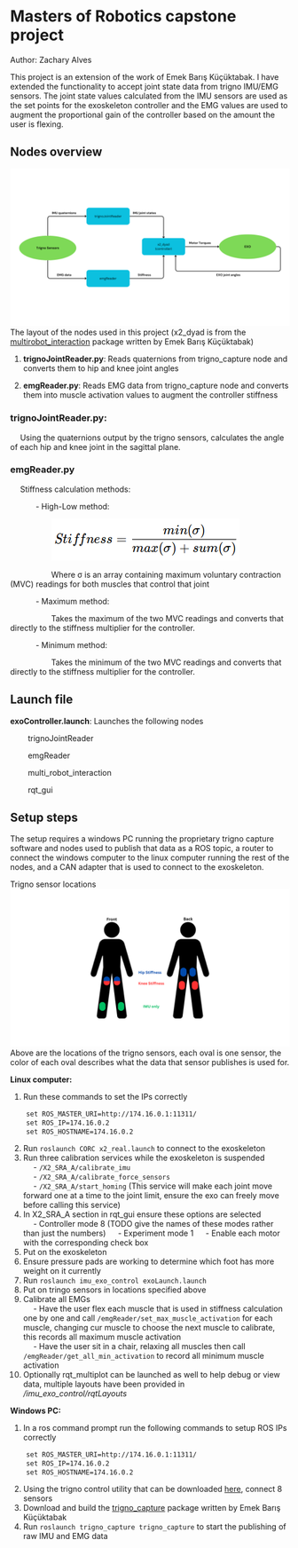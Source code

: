 # Masters of Robotics capstone project
Author: Zachary Alves

This project is an extension of the work of Emek Barış Küçüktabak. I have extended the functionality to accept joint state data from trigno IMU/EMG sensors. The joint state values calculated from the IMU sensors are used as the set points for the exoskeleton controller and the EMG values are used to augment the proportional gain of the controller based on the amount the user is flexing.

## Nodes overview

![Node flowchart](/images/ROSflow.png "Node flowchart")
The layout of the nodes used in this project (x2_dyad is from the [multirobot_interaction](https://github.com/emekBaris/multi_robot_interaction) package written by Emek Barış Küçüktabak)

1. **trignoJointReader.py**: Reads quaternions from trigno_capture node and converts them to hip and knee joint angles

2. **emgReader.py**: Reads EMG data from trigno_capture node and converts them into muscle activation values to augment the controller stiffness

### trignoJointReader.py:

&emsp; Using the quaternions output by the trigno sensors, calculates the angle of each hip and knee joint in the sagittal plane.

### emgReader.py

&emsp; Stiffness calculation methods:

&emsp;&emsp;&emsp; - High-Low method: 

&emsp;&emsp;&emsp;&emsp;&emsp; ![High Low equation](/images/HighLow.png "High Low equation")

&emsp;&emsp;&emsp;&emsp;&emsp; Where σ is an array containing maximum voluntary contraction (MVC) readings for both muscles that control that joint

&emsp;&emsp;&emsp; - Maximum method: 

&emsp;&emsp;&emsp;&emsp;&emsp; Takes the maximum of the two MVC readings and converts that directly to the stiffness multiplier for the controller.

&emsp;&emsp;&emsp; - Minimum method:

&emsp;&emsp;&emsp;&emsp;&emsp; Takes the minimum of the two MVC readings and converts that directly to the stiffness multiplier for the controller.

## Launch file
**exoController.launch**: Launches the following nodes

&emsp;&emsp; trignoJointReader

&emsp;&emsp; emgReader

&emsp;&emsp; multi_robot_interaction

&emsp;&emsp; rqt_gui

## Setup steps

The setup requires a windows PC running the proprietary trigno capture software and nodes used to publish that data as a ROS topic, a router to connect the windows computer to the linux computer running the rest of the nodes, and a CAN adapter that is used to connect to the exoskeleton.

Trigno sensor locations
![Trigno sensor locations](/images/IMUPlacementDiagram.png "Trigno sensor locations")
Above are the locations of the trigno sensors, each oval is one sensor, the color of each oval describes what the data that sensor publishes is used for.

**Linux computer:**
1. Run these commands to set the IPs correctly
```
    set ROS_MASTER_URI=http://174.16.0.1:11311/
    set ROS_IP=174.16.0.2
    set ROS_HOSTNAME=174.16.0.2
```
2. Run `roslaunch CORC x2_real.launch` to connect to the exoskeleton
3. Run three calibration services while the exoskeleton is suspended\
&emsp; - `/X2_SRA_A/calibrate_imu`\
&emsp; - `/X2_SRA_A/calibrate_force_sensors`\
&emsp; - `/X2_SRA_A/start_homing` (This service will make each joint move forward one at a time to the joint limit, ensure the exo can freely move before calling this service)
4. In X2_SRA_A section in rqt_gui ensure these options are selected\
&emsp; - Controller mode 8 (TODO give the names of these modes rather than just the numbers)
&emsp; - Experiment mode 1
&emsp; - Enable each motor with the corresponding check box
5. Put on the exoskeleton
6. Ensure pressure pads are working to determine which foot has more weight on it currently
7. Run `roslaunch imu_exo_control exoLaunch.launch`
8. Put on tringo sensors in locations specified above
9. Calibrate all EMGs\
&emsp; - Have the user flex each muscle that is used in stiffness calculation one by one and call `/emgReader/set_max_muscle_activation` for each muscle, changing cur muscle to choose the next muscle to calibrate, this records all maximum muscle activation\
&emsp; - Have the user sit in a chair, relaxing all muscles then call `/emgReader/get_all_min_activation` to record all minimum muscle activation
10. Optionally rqt_multiplot can be launched as well to help debug or view data, multiple layouts have been provided in */imu_exo_control/rqtLayouts*

**Windows PC:**

1. In a ros command prompt run the following commands to setup ROS IPs correctly
```
    set ROS_MASTER_URI=http://174.16.0.1:11311/
    set ROS_IP=174.16.0.2
    set ROS_HOSTNAME=174.16.0.2
```
2. Using the trigno control utility that can be downloaded [here](https://delsys.com/support/software/), connect 8 sensors
3. Download and build the [trigno_capture](https://github.com/emekBaris/trigno_capture) package written by Emek Barış Küçüktabak
4. Run `roslaunch trigno_capture trigno_capture` to start the publishing of raw IMU and EMG data